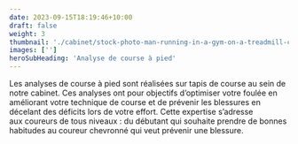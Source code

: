 ```yaml
---
date: 2023-09-15T18:19:46+10:00
draft: false
weight: 3
thumbnail: './cabinet/stock-photo-man-running-in-a-gym-on-a-treadmill-concept-for-exercising-fitness-and-healthy-lifestyle-180557219.jpg'
images: ['']
heroSubHeading: 'Analyse de course à pied'
---
```


Les analyses de course à pied sont réalisées sur tapis de course au sein de notre cabinet. Ces analyses ont pour objectifs d’optimiser votre foulée en améliorant votre technique de course et de prévenir les blessures en décelant des déficits lors de votre effort.
Cette expertise s’adresse aux coureurs de tous niveaux : du débutant qui souhaite prendre de bonnes habitudes au coureur chevronné qui veut prévenir une blessure.